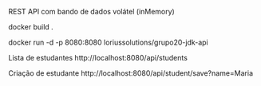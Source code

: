 REST API com bando de dados volátel (inMemory)


docker build .

docker run -d -p 8080:8080 loriussolutions/grupo20-jdk-api

Lista de estudantes http://localhost:8080/api/students

Criação de estudante http://localhost:8080/api/student/save?name=Maria

